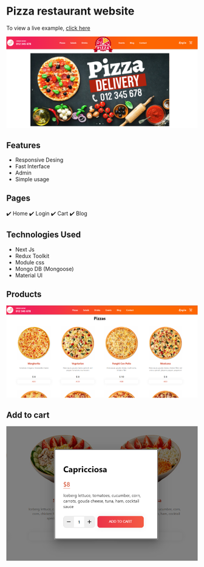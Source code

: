 # Pizza restaurant website

To view a live example, [click here](https://pizza-restaurant-three.vercel.app/)

<img src="public/img/gthome.png">

## Features
* Responsive Desing 
* Fast Interface
* Admin
* Simple usage

## Pages
✔️ Home ✔️ Login ✔️ Cart ✔️ Blog

## Technologies Used
* Next Js
* Redux Toolkit
* Module css
* Mongo DB (Mongoose)
* Material UI

## Products
<img src="public/img/gtpizza.png" width="600">

## Add to cart
<img src="public/img/gtaddcart.png" width="600">

